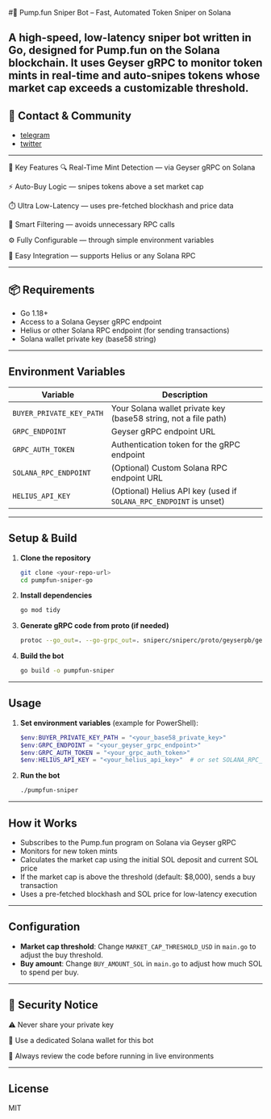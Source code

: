 #🎯 Pump.fun Sniper Bot – Fast, Automated Token Sniper on Solana

A high-speed, low-latency sniper bot written in Go, designed for Pump.fun on the Solana blockchain. It uses Geyser gRPC to monitor token mints in real-time and auto-snipes tokens whose market cap exceeds a customizable threshold.
---

## 📡 Contact & Community
- [telegram](https://t.me/ShadowRusii)
- [twitter](https://x.com/ShadowRusii)
  
---
🚀 Key Features
🔍 Real-Time Mint Detection — via Geyser gRPC on Solana

⚡ Auto-Buy Logic — snipes tokens above a set market cap

⏱️ Ultra Low-Latency — uses pre-fetched blockhash and price data

🧠 Smart Filtering — avoids unnecessary RPC calls

⚙️ Fully Configurable — through simple environment variables

🧪 Easy Integration — supports Helius or any Solana RPC

---

## 📦 Requirements
- Go 1.18+
- Access to a Solana Geyser gRPC endpoint
- Helius or other Solana RPC endpoint (for sending transactions)
- Solana wallet private key (base58 string)

---

## Environment Variables

| Variable                | Description                                                      |
|------------------------|------------------------------------------------------------------|
| `BUYER_PRIVATE_KEY_PATH`| Your Solana wallet private key (base58 string, not a file path)   |
| `GRPC_ENDPOINT`        | Geyser gRPC endpoint URL                                         |
| `GRPC_AUTH_TOKEN`      | Authentication token for the gRPC endpoint                       |
| `SOLANA_RPC_ENDPOINT`  | (Optional) Custom Solana RPC endpoint URL                        |
| `HELIUS_API_KEY`       | (Optional) Helius API key (used if `SOLANA_RPC_ENDPOINT` is unset)|

---

## Setup & Build

1. **Clone the repository**
   ```sh
   git clone <your-repo-url>
   cd pumpfun-sniper-go
   ```

2. **Install dependencies**
   ```sh
   go mod tidy
   ```

3. **Generate gRPC code from proto (if needed)**
   ```sh
   protoc --go_out=. --go-grpc_out=. sniperc/sniperc/proto/geyserpb/geyser.proto
   ```

4. **Build the bot**
   ```sh
   go build -o pumpfun-sniper
   ```

---

## Usage

1. **Set environment variables** (example for PowerShell):
   ```powershell
   $env:BUYER_PRIVATE_KEY_PATH = "<your_base58_private_key>"
   $env:GRPC_ENDPOINT = "<your_geyser_grpc_endpoint>"
   $env:GRPC_AUTH_TOKEN = "<your_grpc_auth_token>"
   $env:HELIUS_API_KEY = "<your_helius_api_key>"  # or set SOLANA_RPC_ENDPOINT directly
   ```

2. **Run the bot**
   ```sh
   ./pumpfun-sniper
   ```

---

## How it Works
- Subscribes to the Pump.fun program on Solana via Geyser gRPC
- Monitors for new token mints
- Calculates the market cap using the initial SOL deposit and current SOL price
- If the market cap is above the threshold (default: $8,000), sends a buy transaction
- Uses a pre-fetched blockhash and SOL price for low-latency execution

---

## Configuration
- **Market cap threshold**: Change `MARKET_CAP_THRESHOLD_USD` in `main.go` to adjust the buy threshold.
- **Buy amount**: Change `BUY_AMOUNT_SOL` in `main.go` to adjust how much SOL to spend per buy.

---

## 🔐 Security Notice
⚠️ Never share your private key

🔐 Use a dedicated Solana wallet for this bot

👀 Always review the code before running in live environments

---

## License
MIT 
